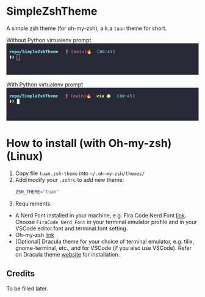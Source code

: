 # SimpleZshTheme
A simple zsh theme (for oh-my-zsh), a.k.a `tuan` theme for short.

Without Python virtualenv prompt
![img](./img/screenshot_01.jpg)

With Python virtualenv prompt
![img](./img/screenshot_02.jpg)

# How to install (with Oh-my-zsh) (Linux)
1. Copy file `tuan.zsh-theme` into `~/.oh-my-zsh/themes/`
2. Add/modify your `.zshrc` to add new theme:
    ```bash
    ZSH_THEME="tuan" 
    ```
3. Requirements:
- A Nerd Font installed in your machine, e.g. Fira Code Nerd Font [link](https://www.nerdfonts.com/font-downloads). Choose `FiraCode Nerd Font` in your terminal emulator profile and in your VSCode editor.font and terminal.font setting.
- Oh-my-zsh [link](https://github.com/ohmyzsh/ohmyzsh)
- [Optional] Dracula theme for your choice of terminal emulator, e.g. tilix, gnome-terminal, etc., and for VSCode (if you also use VSCode). Refer on Dracula theme [website](https://draculatheme.com/) for installation.

## Credits
To be filled later.